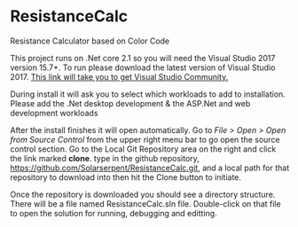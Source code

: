# ResistanceCalc
Resistance Calculator based on Color Code

This project runs on .Net core 2.1 so you will need the Visual Studio 2017 version 15.7+.
To run please download the latest version of Visual Studio 2017.
<a href="https://www.visualstudio.com/vs/community/">This link will take you to get Visual Studio Community.</a>

During install it will ask you to select which workloads to add to installation. Please add the .Net desktop development & the ASP.Net and web development workloads

After the install finishes it will open automatically. Go to <i>File > Open > Open from Source Control</i> from the upper right menu bar to go open the source control section.
Go to the Local Git Repository area on the right and click the link marked <b>clone</b>. type in the github repository, https://github.com/Solarserpent/ResistanceCalc.git, and a local path for that repository to download into then hit the Clone button to initiate.

Once the repository is downloaded you should see a directory structure. There will be a file named ResistanceCalc.sln file. Double-click on that file to open the solution for running, debugging and editting.

